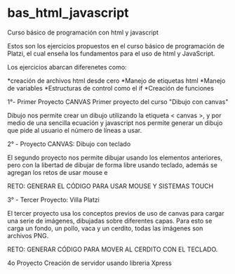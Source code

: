 # bas_html_javascript
Curso básico de programación con html y javascript

Estos son los ejercicios propuestos en el curso básico de programación de Platzi, el cual enseña los fundamentos para el uso de html y JavaScript.

Los ejercicios abarcan diferenetes como:

  *creación de archivos html desde cero
  *Manejo de etiquetas html
  *Manejo de variables 
  *Estructuras de control como el if
  *Creación de funciones

1°- Primer Proyecto CANVAS
Primer proyecto del curso "Dibujo con canvas"

Dibujo nos permite crear un dibujo utilizando la etiqueta < canvas >, y por medio de una sencilla ecuación y javascript nos permite generar un dibujo que pide al usuario el número de líneas a usar.


2° - Proyecto CANVAS: Dibujo con teclado

El segundo proyecto nos permite dibujar usando los elementos anteriores, pero con la libertad de dibujar de forma libre usando teclado, además se agregan los retos de usar mouse e

RETO: GENERAR EL CÓDIGO PARA USAR MOUSE Y SISTEMAS TOUCH

3° - Tercer Proyecto: Villa Platzi

El tercer proyecto usa los conceptos previos de uso de canvas para cargar una serie de imágenes, dibujadas sobre diferentes capas. Para esto se carga un fondo, un pollo, vaca y un cerdito, todas las imágenes son archivos PNG.

RETO: GENERAR CÓDIGO PARA MOVER AL CERDITO CON EL TECLADO.

4o Proyecto 
Creación de servidor usando libreria Xpress

